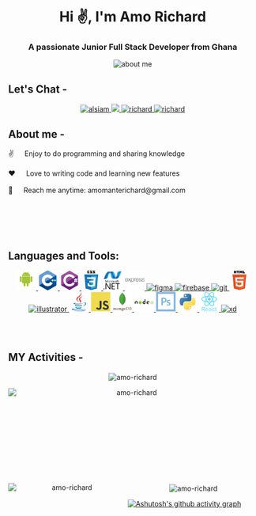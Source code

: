 <h1 align="center">Hi ✌️, I'm Amo Richard</h1>
<h3 align="center">A passionate Junior Full Stack Developer from Ghana</h3>
<p align="center"><img  src="https://cdn.dribbble.com/users/1059583/screenshots/4171367/coding-freak.gif" alt="about me" width="60%"/></p>

## Let's Chat -
<p align="center">

 <a href="https://www.linkedin.com/in/amo-richard-9735551ab/" target="_blank">
  <img src="https://img.shields.io/badge/LinkedIn-0077B5?style=for-the-badge&logo=linkedin&logoColor=white" alt="alsiam"/>
 </a>

 <a href="https://twitter.com/alsiam_dev" target="_blank">
  <img src="https://img.shields.io/badge/Twitter-1DA1F2?style=for-the-badge&logo=twitter&logoColor=white" />
 </a>
 <a href="https://www.instagram.com/_amorichard_/" target="_blank">
  <img src="https://img.shields.io/badge/Instagram-fe4164?style=for-the-badge&logo=instagram&logoColor=white" alt="richard" />
 </a> 
 <a href="https://www.facebook.com/amomante.richard/" target="_blank">
  <img src="https://img.shields.io/badge/Facebook-20BEFF?&style=for-the-badge&logo=facebook&logoColor=white" alt="richard"  />
  </a> 
</p>

<!-- About Section -->

 ## About me -
 
<p>
 ✌️ &emsp; Enjoy to do programming and sharing knowledge <br/><br/>
 ❤️ &emsp; Love to writing code and learning new features<br/><br/>
 📧 &emsp; Reach me anytime: amomanterichard@gmail.com<br/><br/>

</p>

<br/>
<br/>
<br/>

## Languages and Tools:
<p align="center"> <a href="https://developer.android.com" target="_blank" rel="noreferrer"> <img src="https://raw.githubusercontent.com/devicons/devicon/master/icons/android/android-original-wordmark.svg" alt="android" width="40" height="40"/> </a> <a href="https://www.w3schools.com/cpp/" target="_blank" rel="noreferrer"> <img src="https://raw.githubusercontent.com/devicons/devicon/master/icons/cplusplus/cplusplus-original.svg" alt="cplusplus" width="40" height="40"/> </a> <a href="https://www.w3schools.com/cs/" target="_blank" rel="noreferrer"> <img src="https://raw.githubusercontent.com/devicons/devicon/master/icons/csharp/csharp-original.svg" alt="csharp" width="40" height="40"/> </a> <a href="https://www.w3schools.com/css/" target="_blank" rel="noreferrer"> <img src="https://raw.githubusercontent.com/devicons/devicon/master/icons/css3/css3-original-wordmark.svg" alt="css3" width="40" height="40"/> </a> <a href="https://dotnet.microsoft.com/" target="_blank" rel="noreferrer"> <img src="https://raw.githubusercontent.com/devicons/devicon/master/icons/dot-net/dot-net-original-wordmark.svg" alt="dotnet" width="40" height="40"/> </a> <a href="https://expressjs.com" target="_blank" rel="noreferrer"> <img src="https://raw.githubusercontent.com/devicons/devicon/master/icons/express/express-original-wordmark.svg" alt="express" width="40" height="40"/> </a> <a href="https://www.figma.com/" target="_blank" rel="noreferrer"> <img src="https://www.vectorlogo.zone/logos/figma/figma-icon.svg" alt="figma" width="40" height="40"/> </a> <a href="https://firebase.google.com/" target="_blank" rel="noreferrer"> <img src="https://www.vectorlogo.zone/logos/firebase/firebase-icon.svg" alt="firebase" width="40" height="40"/> </a> <a href="https://git-scm.com/" target="_blank" rel="noreferrer"> <img src="https://www.vectorlogo.zone/logos/git-scm/git-scm-icon.svg" alt="git" width="40" height="40"/> </a> <a href="https://www.w3.org/html/" target="_blank" rel="noreferrer"> <img src="https://raw.githubusercontent.com/devicons/devicon/master/icons/html5/html5-original-wordmark.svg" alt="html5" width="40" height="40"/> </a> <a href="https://www.adobe.com/in/products/illustrator.html" target="_blank" rel="noreferrer"> <img src="https://www.vectorlogo.zone/logos/adobe_illustrator/adobe_illustrator-icon.svg" alt="illustrator" width="40" height="40"/> </a> <a href="https://www.java.com" target="_blank" rel="noreferrer"> <img src="https://raw.githubusercontent.com/devicons/devicon/master/icons/java/java-original.svg" alt="java" width="40" height="40"/> </a> <a href="https://developer.mozilla.org/en-US/docs/Web/JavaScript" target="_blank" rel="noreferrer"> <img src="https://raw.githubusercontent.com/devicons/devicon/master/icons/javascript/javascript-original.svg" alt="javascript" width="40" height="40"/> </a> <a href="https://www.mongodb.com/" target="_blank" rel="noreferrer"> <img src="https://raw.githubusercontent.com/devicons/devicon/master/icons/mongodb/mongodb-original-wordmark.svg" alt="mongodb" width="40" height="40"/> </a> <a href="https://nodejs.org" target="_blank" rel="noreferrer"> <img src="https://raw.githubusercontent.com/devicons/devicon/master/icons/nodejs/nodejs-original-wordmark.svg" alt="nodejs" width="40" height="40"/> </a> <a href="https://www.photoshop.com/en" target="_blank" rel="noreferrer"> <img src="https://raw.githubusercontent.com/devicons/devicon/master/icons/photoshop/photoshop-line.svg" alt="photoshop" width="40" height="40"/> </a> <a href="https://www.python.org" target="_blank" rel="noreferrer"> <img src="https://raw.githubusercontent.com/devicons/devicon/master/icons/python/python-original.svg" alt="python" width="40" height="40"/> </a> <a href="https://reactjs.org/" target="_blank" rel="noreferrer"> <img src="https://raw.githubusercontent.com/devicons/devicon/master/icons/react/react-original-wordmark.svg" alt="react" width="40" height="40"/> </a> 
<a href="https://www.adobe.com/products/xd.html" target="_blank" rel="noreferrer"> <img src="https://cdn.worldvectorlogo.com/logos/adobe-xd.svg" alt="xd" width="40" height="40"/> </a> </p>
<br/>
<br/>

 ## MY Activities -
 
<p align="center"><img align="center" src="https://github-readme-streak-stats.herokuapp.com/?user=amo-richard&" alt="amo-richard" height="192px" width="60%"/></p>

<p align="center">
    <img align="left" src="http://github-profile-summary-cards.vercel.app/api/cards/profile-details?username=amo-richard&theme=default"
 alt="amo-richard" height="192px" width="100%" />
</p>

<p align="center"><img align="left" src="https://github-readme-stats.vercel.app/api/top-langs?username=amo-richard&show_icons=true&locale=en&layout=compact" alt="amo-richard" height="192px" width="48%" /></p>

<p align="center">&nbsp;<img align="center" src="https://github-readme-stats.vercel.app/api?username=amo-richard&show_icons=true&locale=en" alt="amo-richard" height="192px" width="48%"/></p>

[![Ashutosh's github activity graph](https://github-readme-activity-graph.vercel.app/graph?username=amo-richard&bg_color=ffffff&color=7f8ff4&line=7f8ff4&point=7f8ff4&area=true&hide_border=true)](https://github.com/ashutosh00710/github-readme-activity-graph)
